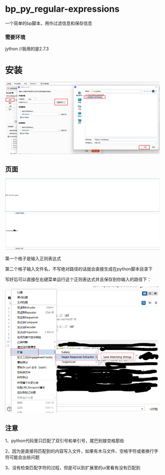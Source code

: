 # bp_py_regular-expressions
 一个简单的bp脚本，用作过滤信息和保存信息

### 需要环境

jython	//我用的是2.7.3

# 安装

![安装](images/0.jpg)

## 页面

![插件长相](images/1.jpg)

第一个格子是输入正则表达式

第二个格子输入文件名，不写绝对路径的话就会直接生成在python脚本目录下

写好后可以直接在右键菜单运行这个正则表达式并且保存到你输入的路径下：

![使用方法](images/2.png)

## 注意

1、python代码里只匹配了双引号和单引号，尾巴别接空格那些

2、因为是直接将匹配到的内容写入文件，如果有木马文件、空格字符或者换行字符可能会出些问题

3、没有检查匹配字符的过程，但是可以到扩展里的ui里看有没有匹配到